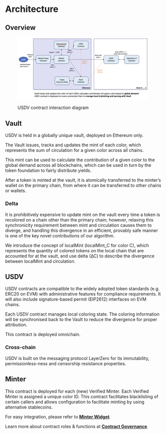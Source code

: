# Architecture

## Overview

<figure><img src="../.gitbook/assets/image (4) (1).png" alt=""><figcaption><p>USDV contract interaction diagram</p></figcaption></figure>

## Vault

USDV is held in a globally unique vault, deployed on Ethereum only.&#x20;

The Vault issues, tracks and updates the mint of each color, which represents the sum of circulation for a given color across all chains.&#x20;

This mint can be used to calculate the contribution of a given color to the global demand across all blockchains, which can be used in turn by the token foundation to fairly distribute yields.&#x20;

After a token is minted at the vault, it is atomically transferred to the minter’s wallet on the primary chain, from where it can be transferred to other chains or wallets.

### Delta

It is prohibitively expensive to update mint on the vault every time a token is recolored on a chain other than the primary chain; however, relaxing this synchronicity requirement between mint and circulation causes them to diverge, and handling this divergence in an efficient, provably safe manner is one of the key novel contributions of our algorithm.

We introduce the concept of localMint (localMint\_C for color C), which represents the quantity of colored tokens on the local chain that are accounted for at the vault, and use delta (∆C) to describe the divergence between localMint and circulation.

## USDV

USDV contracts are compatible to the widely adopted token standards (e.g. ERC20 on EVM) with administrative features for compliance requirements. It will also include signature-based permit (EIP2612) interfaces on EVM chains.&#x20;

Each USDV contract manages local coloring state. The coloring information will be synchronised back to the Vault to reduce the divergence for proper attribution.

This contract is deployed omnichain.

### Cross-chain

USDV is built on the messaging protocol LayerZero for its immutability, permissionless-ness and censorship resistance properties.&#x20;

## Minter

This contract is deployed for each (new) Verified Minter. Each Verified Minter is assigned a unique color ID. This contract facilitates blacklisting of certain callers and allows configuration to facilitate minting by using alternative stablecoins.

For easy integration, please refer to [**Minter Widget**](../integrate-with-usdv/minter-widget.md).



Learn more about contract roles & functions at [**Contract Governance**](../contracts/contract-governance.md).

